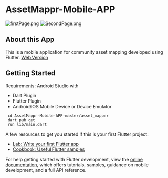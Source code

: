 # AssetMappr-Mobile-APP

![firstPage.png](https://raw.github.com/cagehao/AssetMappr-Mobile-APP-master/master/firstPage.png)
![SecondPage.png](https://raw.github.com/cagehao/AssetMappr-Mobile-APP-master/master/SecondPage.png)

## About this App
This is a mobile application for community asset mapping developed using Flutter.  [Web Version](https://github.com/jameson-c/asset-mappr)

## Getting Started
Requirements:
Android Studio with
- Dart Plugin
- Flutter Plugin
- Android/IOS Mobile Device or Device Emulator

```
 cd AssetMappr-Mobile-APP-master/asset_mapper
 dart pub get
 run lib/main.dart
```


A few resources to get you started if this is your first Flutter project:

- [Lab: Write your first Flutter app](https://docs.flutter.dev/get-started/codelab)
- [Cookbook: Useful Flutter samples](https://docs.flutter.dev/cookbook)

For help getting started with Flutter development, view the
[online documentation](https://docs.flutter.dev/), which offers tutorials,
samples, guidance on mobile development, and a full API reference.
